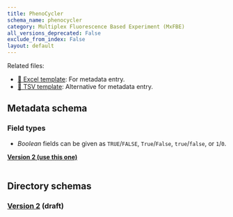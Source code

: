 ```yaml
---
title: PhenoCycler
schema_name: phenocycler
category: Multiplex Fluorescence Based Experiment (MxFBE)
all_versions_deprecated: False
exclude_from_index: False
layout: default
---
```


Related files:


- [📝 Excel template](https://raw.githubusercontent.com/hubmapconsortium/dataset-metadata-spreadsheet/main/phenocycler/latest/phenocycler.xlsx): For metadata entry.
- [📝 TSV template](https://raw.githubusercontent.com/hubmapconsortium/dataset-metadata-spreadsheet/main/phenocycler/latest/phenocycler.tsv): Alternative for metadata entry.




## Metadata schema

### Field types
- *Boolean* fields can be given as `TRUE`/`FALSE`, `True`/`False`, `true`/`false`, or `1`/`0`.  


<summary><a href="https://openview.metadatacenter.org/templates/https:%2F%2Frepo.metadatacenter.org%2Ftemplates%2F4235174b-6f6f-491e-a586-dd1668981a95"><b>Version 2 (use this one)</b></a></summary>



<br>

## Directory schemas
### [Version 2](https://docs.google.com/spreadsheets/d/1pZD2e51e4QkxzIk6xjHPPu1RBZpx5mzoykMmlaDK8rA) (draft)

